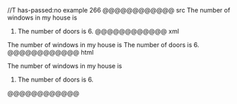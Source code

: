 //T has-passed:no
example 266
@@@@@@@@@@@@ src
The number of windows in my house is
1.  The number of doors is 6.
@@@@@@@@@@@@ xml
<?xml version="1.0" encoding="UTF-8"?>
<!DOCTYPE document SYSTEM "CommonMark.dtd">
<document xmlns="http://commonmark.org/xml/1.0">
  <paragraph>
    <text>The number of windows in my house is</text>
  </paragraph>
  <list type="ordered" start="1" delim="period" tight="true">
    <item>
      <paragraph>
        <text>The number of doors is 6.</text>
      </paragraph>
    </item>
  </list>
</document>
@@@@@@@@@@@@ html
<p>The number of windows in my house is</p>
<ol>
<li>The number of doors is 6.</li>
</ol>
@@@@@@@@@@@@
